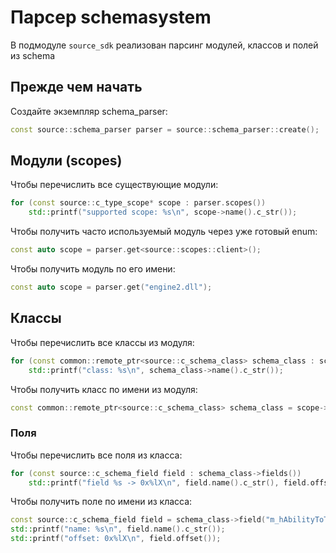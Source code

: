 # Парсер schemasystem

В подмодуле `source_sdk` реализован парсинг модулей, классов и полей из schema

## Прежде чем начать
Создайте экземпляр schema_parser:
```c++
const source::schema_parser parser = source::schema_parser::create();
```

## Модули (scopes)
Чтобы перечислить все существующие модули:
```c++
for (const source::c_type_scope* scope : parser.scopes())
    std::printf("supported scope: %s\n", scope->name().c_str());
```

Чтобы получить часто используемый модуль через уже готовый enum:
```c++
const auto scope = parser.get<source::scopes::client>();
```

Чтобы получить модуль по его имени:
```c++
const auto scope = parser.get("engine2.dll");
```

## Классы
Чтобы перечислить все классы из модуля:
```c++
for (const common::remote_ptr<source::c_schema_class> schema_class : scope->classes())
    std::printf("class: %s\n", schema_class->name().c_str());
```

Чтобы получить класс по имени из модуля:
```c++
const common::remote_ptr<source::c_schema_class> schema_class = scope->get("CCitadelBaseTriggerAbility");
```

### Поля
Чтобы перечислить все поля из класса:
```c++
for (const source::c_schema_field field : schema_class->fields())
    std::printf("field %s -> 0x%lX\n", field.name().c_str(), field.offset());
```

Чтобы получить поле по имени из класса:
```c++
const source::c_schema_field field = schema_class->field("m_hAbilityToTrigger");
std::printf("name: %s\n", field.name().c_str());
std::printf("offset: 0x%lX\n", field.offset());
```
